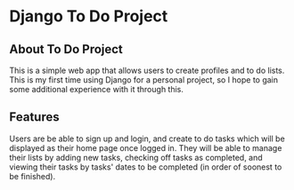 # Django To Do Project
## About To Do Project
This is a simple web app that allows users to create profiles and to do lists. This is my first time using Django for a personal project, so I hope to gain some additional experience with it through this.

## Features
Users are be able to sign up and login, and create to do tasks which will be displayed as their home page once logged in. They will be able to manage their lists by adding new tasks, checking off tasks as completed, and viewing their tasks by tasks' dates to be completed (in order of soonest to be finished).
